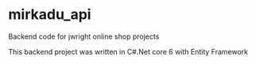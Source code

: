 # mirkadu_api
Backend code for jwright online shop projects

This backend project was written in C#.Net core 6 with Entity Framework

